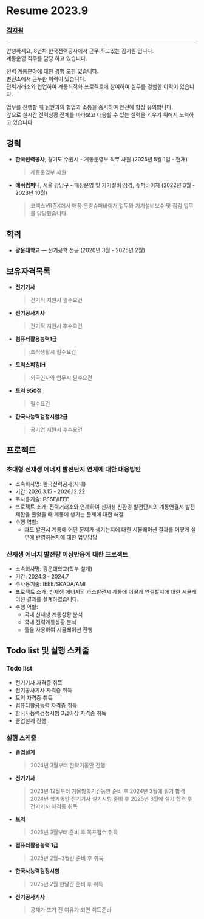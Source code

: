 # Resume 2023.9

### [김지원](https://github.com/Jiwoncrop/Jiwon/issues/2#issue-1904216451)


---

안녕하세요, 8년차 한국전력공사에서 근무 하고있는 김지원 입니다.
<br/>
계통운영 직무를 담당 하고 있습니다.

전력 계통분야에 대한 경험 또한 있습니다.
<br/>
변전소에서 근무한 이력이 있습니다.
<br/>
전력거래소와 협업하여 계통최적화 프로젝트에 참여하여 실무를 경험한 이력이 있습니다.

업무를 진행할 때 팀원과의 협업과 소통을 중시하여 안전에 항상 유의합니다.
<br/>
앞으로 실시간 전력상황 전체를 바라보고 대응할 수 있는 실력을 키우기 위해서 노력하고 있습니다.

## 경력

- **한국전력공사**, 경기도 수원시 - 계통운영부 직무 사원
  (2025년 5월 1일 - 현재)
  > 계통운영부 사원
- **예쉬컴퍼니**, 서울 강남구 - 매장운영 및 기기설비 점검, 슈퍼바이저
  (2022년 3월 - 2023년 10월)
  > 코엑스VR존X에서 매장 운영슈퍼바이저 업무와 기기설비보수 및 점검 업무를 담당했습니다.

## 학력

- **광운대학교** — 전기공학 전공
  (2020년 3월 - 2025년 2월)

## 보유자격목록

- **전기기사**
  > 전기직 지원시 필수요건
- **전기공사기사**
  > 전기직 지원시 후수요건
- **컴퓨터활용능력1급**
  > 조직생활시 필수요건
- **토익스피킹IH**
  > 외국인사와 업무시 필수요건
- **토익 950점**
  > 필수요건
- **한국사능력검정시험2급**
  > 공기업 지원시 후수요건


## 프로젝트

### 초대형 신재생 에너지 발전단지 연계에 대한 대응방안

- 소속회사명: 한국전력공사(사내)
- 기간: 2026.3.15 - 2026.12.22
- 주사용기술: PSSE/IEEE
- 프로젝트 소개: 전력거래소와 연계하여 신재생 친환경 발전단지의 계통연결시 발전제한을 풀었을 때 계통에 생기는 문제에 대한 해결
- 수행 역할:
  - 과도 발전시 계통에 어떤 문제가 생기는지에 대한 시뮬레이션 결과를 어떻게 실무에 반영하는지에 대한 업무담당

### 신재생 에너지 발전량 이상반응에 대한 프로젝트

- 소속회사명: 광운대학교(학부 설계)
- 기간: 2024.3 - 2024.7
- 주사용기술: IEEE/SKADA/AMI
- 프로젝트 소개: 신재생 에너지의 과소발전시 계통에 어떻게 연결할지에 대한 시뮬레이션 결과를 설계하였습니다.
- 수행 역할:
  - 국내 신재생 계통상황 분석
  - 국내 전력계통상황 분석
  - 툴을 사용하여 시뮬레이션 진행

## Todo list 및 실행 스케줄

### Todo list

- 전기기사 자격증 취득
- 전기공사기사 자격증 취득
- 토익 자격증 취득
- 컴퓨터활용능력 자격증 취득
- 한국사능력검정시험 3급이상 자격증 취득
- 졸업설계 진행

### 실행 스케줄

- **졸업설계**
  > 2024년 3월부터 한학기동안 진행
- **전기기사**
  > 2023년 12월부터 겨울방학기간동안 준비 후 2024년 3월에 필기 합격
  > 2024년 학기동안 전기기사 실기시험 준비 후 2025년 3월에 실기 합격 후 전기기사 자격증 취득
- **토익**
  > 2025년 3월부터 준비 후 목표점수 취득
- **컴퓨터활용능력 1급**
  > 2025년 2월~3월간 준비 후 취득
- **한국사능력검정시험**
  > 2025년 2월 한달간 준비 후 취득
- **전기공사기사**
  > 공채가 뜨기 전 여유가 되면 취득준비
